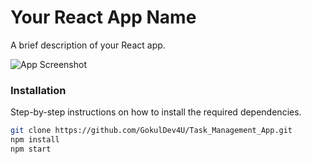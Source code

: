 # Your React App Name

A brief description of your React app.

![App Screenshot](public/task_management.jpg)

### Installation

Step-by-step instructions on how to install the required dependencies.

```bash
git clone https://github.com/GokulDev4U/Task_Management_App.git
npm install
npm start

